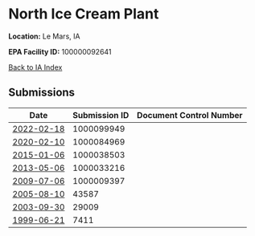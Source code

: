 # North Ice Cream Plant

**Location:** Le Mars, IA

**EPA Facility ID:** 100000092641

[Back to IA Index](../../index.md)

## Submissions

| Date | Submission ID | Document Control Number |
|------|--------------|-------------------------|
| [2022-02-18](submissions/1000099949.md) | 1000099949 |  |
| [2020-02-10](submissions/1000084969.md) | 1000084969 |  |
| [2015-01-06](submissions/1000038503.md) | 1000038503 |  |
| [2013-05-06](submissions/1000033216.md) | 1000033216 |  |
| [2009-07-06](submissions/1000009397.md) | 1000009397 |  |
| [2005-08-10](submissions/43587.md) | 43587 |  |
| [2003-09-30](submissions/29009.md) | 29009 |  |
| [1999-06-21](submissions/7411.md) | 7411 |  |
